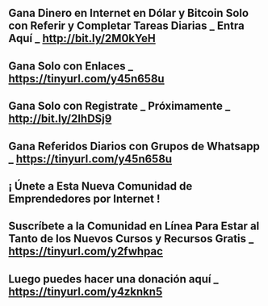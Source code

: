 Gana Dinero en Internet en Dólar y Bitcoin Solo con Referir y Completar Tareas Diarias _ Entra Aquí _ http://bit.ly/2M0kYeH
-----------------------
Gana Solo con Enlaces _ https://tinyurl.com/y45n658u
-----------------------
Gana Solo con Registrate _ Próximamente _ http://bit.ly/2IhDSj9
-----------------------
Gana Referidos Diarios con Grupos de Whatsapp _ https://tinyurl.com/y45n658u
-----------------------
¡ Únete a Esta Nueva Comunidad de Emprendedores por Internet !
-----------------------
Suscríbete a la Comunidad en Línea Para Estar al Tanto de los Nuevos Cursos y Recursos Gratis _ https://tinyurl.com/y2fwhpac
-----------------------
Luego puedes hacer una donación aquí _ https://tinyurl.com/y4zknkn5
-----------------------

